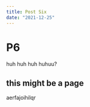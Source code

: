 ```yaml
---
title: Post Six
date: "2021-12-25"
---
```


# P6

huh huh huh huhuu?

## this might be a page

aerfajoihilqr
